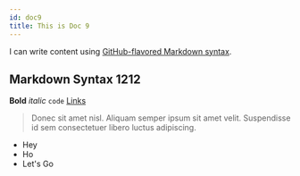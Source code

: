 ```yaml
---
id: doc9
title: This is Doc 9
---
```


I can write content using [GitHub-flavored Markdown syntax](https://github.github.com/gfm/).

## Markdown Syntax 1212

**Bold** _italic_ `code` [Links](#url)

> Donec sit amet nisl. Aliquam semper ipsum sit amet velit. Suspendisse
> id sem consectetuer libero luctus adipiscing.

* Hey
* Ho
* Let's Go